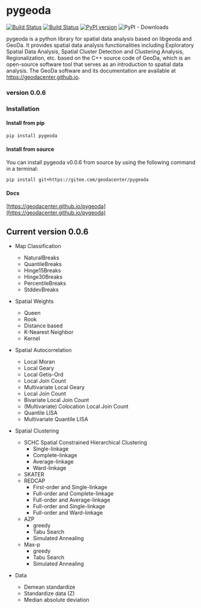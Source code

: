 # pygeoda

[![Build Status](https://travis-ci.org/lixun910/pygeoda.svg?branch=master)](https://travis-ci.org/lixun910/pygeoda)
[![Build Status](https://ci.appveyor.com/api/projects/status/github/lixun910/pygeoda?svg=true)](https://ci.appveyor.com/project/lixun910/pygeoda)
[![PyPI version](https://badge.fury.io/py/pygeoda.svg)](https://badge.fury.io/py/pygeoda)
![PyPI - Downloads](https://img.shields.io/pypi/dm/pygeoda)


pygeoda is a python library for spatial data analysis based on libgeoda and GeoDa. It provides spatial data analysis functionalities including Exploratory Spatial Data Analysis, Spatial Cluster Detection and Clustering Analysis, Regionalization, etc. based on the C++ source code of GeoDa, which is an open-source software tool that serves as an introduction to spatial data analysis. The GeoDa software and its documentation are available at https://geodacenter.github.io.

### version 0.0.6

### Installation

#### Install from pip

```
pip install pygeoda
```

#### Install from source

You can install pygeoda v0.0.6 from source by using the following command in a terminal:

```
pip install git+https://gitee.com/geodacenter/pygeoda    
```

#### Docs

[https://geodacenter.github.io/pygeoda](https://geodacenter.github.io/pygeoda)

## Current version 0.0.6

* Map Classification
   * NaturalBreaks
   * QuantileBreaks
   * Hinge15Breaks
   * Hinge30Breaks
   * PercentileBreaks
   * StddevBreaks
   
* Spatial Weights
    * Queen
    * Rook
    * Distance based
    * K-Nearest Neighbor
    * Kernel
    
* Spatial Autocorrelation
    * Local Moran
    * Local Geary
    * Local Getis-Ord 
    * Local Join Count
    * Multivariate Local Geary
    * Local Join Count
    * Bivariate Local Join Count
    * (Multivariate) Colocation Local Join Count
    * Quantile LISA
    * Multivariate Quantile LISA

* Spatial Clustering
    * SCHC Spatial Constrained Hierarchical Clustering 
      * Single-linkage
      * Complete-linkage
      * Average-linkage
      * Ward-linkage
    * SKATER
    * REDCAP
      * First-order and Single-linkage
      * Full-order and Complete-linkage
      * Full-order and Average-linkage
      * Full-order and Single-linkage
      * Full-order and Ward-linkage
    * AZP
      * greedy
      * Tabu Search
      * Simulated Annealing
    * Max-p
      * greedy
      * Tabu Search
      * Simulated Annealing
      
* Data
  * Demean standardize
  * Standardize data (Z)
  * Median absolute deviation
